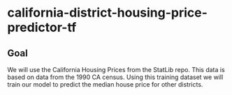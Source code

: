 # california-district-housing-price-predictor-tf

## Goal
We will use the California Housing Prices from the StatLib repo. This data is based on data from the 1990 CA census. Using this training dataset we will train our model to predict the median house price for other districts.